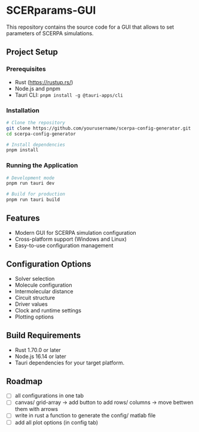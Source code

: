 # SCERparams-GUI

This repository contains the source code for a GUI that allows to set parameters of SCERPA simulations.

## Project Setup 

### Prerequisites
- Rust (https://rustup.rs/)
- Node.js and pnpm
- Tauri CLI: `pnpm install -g @tauri-apps/cli`

### Installation
```bash
# Clone the repository
git clone https://github.com/yourusername/scerpa-config-generator.git
cd scerpa-config-generator

# Install dependencies
pnpm install
```

### Running the Application
```bash
# Development mode
pnpm run tauri dev

# Build for production
pnpm run tauri build
```

## Features
- Modern GUI for SCERPA simulation configuration
- Cross-platform support (Windows and Linux)
- Easy-to-use configuration management

## Configuration Options
- Solver selection
- Molecule configuration
- Intermolecular distance
- Circuit structure
- Driver values
- Clock and runtime settings
- Plotting options

## Build Requirements
- Rust 1.70.0 or later
- Node.js 16.14 or later
- Tauri dependencies for your target platform.


## Roadmap
- [ ] all configurations in one tab
- [ ] canvas/ grid-array -> add button to add rows/ columns -> move bettwen them with arrows
- [ ] write in rust a function to generate the config/ matlab file
- [ ] add all plot options (in config tab)
